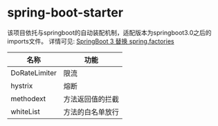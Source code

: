 # spring-boot-starter

该项目依托与springboot的自动装配机制，适配版本为springboot3.0之后的imports文件。
详情可见: [SpringBoot 3 替换 spring.factories](https://www.cnblogs.com/jingzh/p/18793407)



| 名称            | 功能       |  
|---------------|----------|
| DoRateLimiter | 限流       |
| hystrix       | 熔断       |
 | methodext     | 方法返回值的拦截 |
|whiteList| 方法的白名单放行 |

